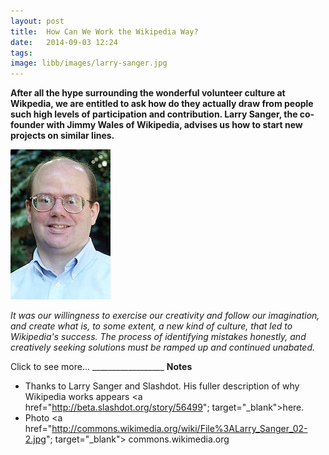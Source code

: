 ```yaml
---
layout: post
title:  How Can We Work the Wikipedia Way?
date:   2014-09-03 12:24
tags: 
image: libb/images/larry-sanger.jpg
---
```


**After all the hype surrounding the wonderful volunteer culture at Wikpedia, we are entitled to ask how do they actually draw from people such high levels of participation and contribution. Larry Sanger, the co-founder with Jimmy Wales of Wikipedia, advises us how to start new projects on similar lines.**

![](/libb/images/larry-sanger.jpg)

<em>It was our willingness to exercise our creativity and follow our imagination, and create what is, to some extent, a new kind of culture, that led to Wikipedia's success. The process of identifying mistakes honestly, and creatively seeking solutions must be ramped up and continued unabated. </em>

<div id="restOfArticle" style="display:none">

<em>You can learn from our mistakes. Bear in mind, that these are only rough guidelines, not perfectly general rules:</em><br><br>

<ul>

<li>Radical and untried new ideas require <b>constant refinement and adaptation</b> in order to succeed; the first proposal is very rarely the best, and project designers must learn from their mistakes and constantly redesign better projects.</li>

<li><b>Governance issues</b> are, in my opinion, the primary failing of Wikipedia. </li>

<li>Make the volunteer project management a <b>meritocracy</b>, not based on longevity but on the ability to lead and contribute; that is the only condition under which many of the best qualified people will want to participate.</li>

<li>Make <b>special roles for experts</b> from the very beginning; do not attempt to add those roles later as an afterthought. Specialists are one of your most important resources: use them as much as you can. </li>

<li>Establish early on that there will be some <b>non-negotiable policy</b>. Wikis and collaborative projects necessarily build communities, and once large enough, it absolutely must have rules to keep people at work on the mission of the project. (Don't depend on force of personality).</li>

<li>Consider making a <b>project charter</b> to make it clear from the beginning what the basic principles governing the project will be. This will help the community run more smoothly and allow participants to self-select.</li>

<li><b>Standards if not enforced in any way</b> do not exist. Do not tolerate deliberate disruption from those who oppose your aims; tell them to start their own project.</li>

<li>As any <b>isagreements are apt to be publicly visible</b> in a collaborative project, and undermine the (very important) moral authority of at least one manager, make sure management is on the same page from the beginning, preferably before launch. This requires a great deal of thinking through issues together.</li>
</ul>

</div>
<a onclick="showMoreOrLess(this,'restOfArticle');">Click to see more...</a>
__________________
<b>Notes</b> 
 
* Thanks to Larry Sanger and Slashdot. His fuller description of why Wikipedia works appears <a href="http://beta.slashdot.org/story/56499"; target="_blank">here</a>.  
* Photo <a href="http://commons.wikimedia.org/wiki/File%3ALarry_Sanger_02-2.jpg"; target="_blank"> commons.wikimedia.org</a>
